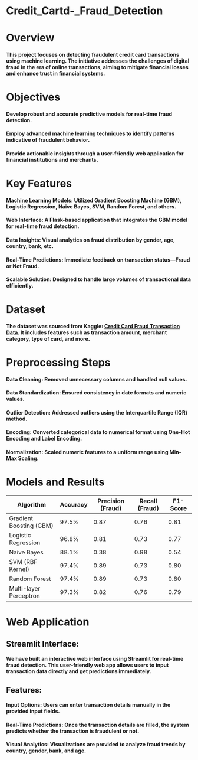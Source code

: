 # Credit_Cartd-_Fraud_Detection
# Overview
#### This project focuses on detecting fraudulent credit card transactions using machine learning. The initiative addresses the challenges of digital fraud in the era of online transactions, aiming to mitigate financial losses and enhance trust in financial systems.

# Objectives
#### Develop robust and accurate predictive models for real-time fraud detection.
#### Employ advanced machine learning techniques to identify patterns indicative of fraudulent behavior.
#### Provide actionable insights through a user-friendly web application for financial institutions and merchants.

# Key Features
#### Machine Learning Models: Utilized Gradient Boosting Machine (GBM), Logistic Regression, Naive Bayes, SVM, Random Forest, and others.
#### Web Interface: A Flask-based application that integrates the GBM model for real-time fraud detection.
#### Data Insights: Visual analytics on fraud distribution by gender, age, country, bank, etc.
#### Real-Time Predictions: Immediate feedback on transaction status—Fraud or Not Fraud.
#### Scalable Solution: Designed to handle large volumes of transactional data efficiently.

# Dataset
#### The dataset was sourced from Kaggle: [Credit Card Fraud Transaction Data](https://www.kaggle.com/datasets/anurag629/credit-card-fraud-transaction-data/data). It includes features such as transaction amount, merchant category, type of card, and more.

# Preprocessing Steps
#### Data Cleaning: Removed unnecessary columns and handled null values.
#### Data Standardization: Ensured consistency in date formats and numeric values.
#### Outlier Detection: Addressed outliers using the Interquartile Range (IQR) method.
#### Encoding: Converted categorical data to numerical format using One-Hot Encoding and Label Encoding.
#### Normalization: Scaled numeric features to a uniform range using Min-Max Scaling.

# Models and Results
| **Algorithm**           | **Accuracy** | **Precision (Fraud)** | **Recall (Fraud)** | **F1-Score** |
|-------------------------|--------------|------------------------|--------------------|--------------|
| Gradient Boosting (GBM) | 97.5%        | 0.87                   | 0.76               | 0.81         |
| Logistic Regression     | 96.8%        | 0.81                   | 0.73               | 0.77         |
| Naive Bayes             | 88.1%        | 0.38                   | 0.98               | 0.54         |
| SVM (RBF Kernel)        | 97.4%        | 0.89                   | 0.73               | 0.80         |
| Random Forest           | 97.4%        | 0.89                   | 0.73               | 0.80         |
| Multi-layer Perceptron  | 97.3%        | 0.82                   | 0.76               | 0.79         |

# Web Application
## Streamlit Interface:
#### We have built an interactive web interface using Streamlit for real-time fraud detection. This user-friendly web app allows users to input transaction data directly and get predictions immediately.

## Features:
#### Input Options: Users can enter transaction details manually in the provided input fields.
#### Real-Time Predictions: Once the transaction details are filled, the system predicts whether the transaction is fraudulent or not.
#### Visual Analytics: Visualizations are provided to analyze fraud trends by country, gender, bank, and age.
